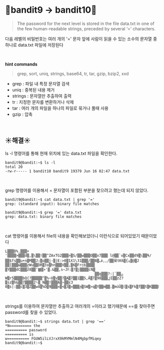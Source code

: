 # 🌳bandit9 -> bandit10🌳
> The password for the next level is stored in the file data.txt in one of the few human-readable strings, preceded by several ‘=’ characters. <br/>

다음 레벨의 비밀번호는 여러 개의 '=' 문자 앞에 사람이 읽을 수 있는 소수의 문자열 중 하나로 data.txt 파일에 저장된다 <br />

<br/>

**hint commands**
>grep, sort, uniq, strings, base64, tr, tar, gzip, bzip2, xxd

- grep : 파일 내 특정 문자열 검색
- uniq : 중복된 내용 제거
- strings : 문자열만 추출하여 출력
- tr : 지정한 문자를 변환하거나 삭제
- tar : 여러 개의 파일을 하나의 파일로 묶거나 풀때 사용
- gzip : 압축

<br />

## ☀️해결☀️
ls -l 명령어를 통해 현재 위치에 있는 data.txt 파일을 확인한다.<br/>
```ssh
bandit9@bandit:~$ ls -l
total 20
-rw-r----- 1 bandit10 bandit9 19379 Jun 16 02:47 data.txt
```

<br/>

grep 명령어를 이용해서 = 문자열이 포함된 부분을 찾으려고 했는데 되지 않았다. 
```ssh
bandit9@bandit:~$ cat data.txt | grep '='
grep: (standard input): binary file matches
```
```ssh
bandit9@bandit:~$ grep '=' data.txt
grep: data.txt: binary file matches
```

<br/>

cat 명령어를 이용해서 file의 내용을 확인해보았더니 이런식으로 되어있었기 때문이었다
```ssh
L▒▒▒D%.▒▒▒+
'▒▒▒▒>▒▒▒d▒,▒\▒▒!▒▒^ZAxTG2▒▒▒>▒S/▒▒w▒▒▒O▒▒x7▒▒▒ l@▒▒`v▒Cx▒▒d9▒\▒▒Գ/▒▒$fs▒▒u+n▒M▒▒J;▒o▒▒j-▒|E:>0▒1X1\31▒▒▒/▒▒B▒ڦ,,/▒▒끀tK6▒{ܓ▒@▒J
▒▒[▒▒▒ώ▒▒▒̙zWu▒▒DR▒3϶▒hn▒▒▒V▒▒,▒6▒Frםʪ▒▒▒▒
▒Y▒▒▒dC▒▒▒ź8▒▒'䷹▒>'▒.&▒▒,s~Јߓ:▒?▒j▒▒▒▒cN▒
                                         ▒▒q▒▒▒?:|`▒▒ن
W▒r5▒▒▒▒bQ{?▒▒▒▒▒^▒%~U▒v▒▒?▒A▒7▒▒1▒▒S,Ā▒7▒ڸ▒▒▒98I▒▒zZ?▒sz▒h&▒▒7▒▒▒▒܌2▒_N▒▒!▒▒▒A▒~▒▒ԑ3   0▒s|:▒▒c▒3▒Z▒▒w8▒%O▒9▒▒▒=▒<▒3▒=▒▒▒ɲ▒SW▒>q▒Y▒▒m▒▒.▒múÜ▒(▒s▒Fk▒f▒▒t▒K▒▒▒Ǌ[dy▒x▒▒▒r▒▒▒▒Yog▒▒▒▒sq▒▒+9▒▒▒▒▒w▒
```

<br/>

strings를 이용하여 문자열만 추출하고 여러개의 =이라고 했기때문에 ==를 찾아주면 password를 찾을 수 있었다.
```ssh
bandit9@bandit:~$ strings data.txt | grep '=='
*N========== the
========== password
========== is
w========== FGUW5ilLVJrxX9kMYMmlN4MgbpfMiqey
bandit9@bandit:~$
```
